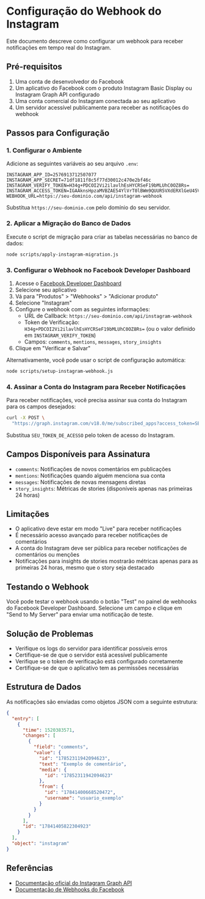# Configuração do Webhook do Instagram

Este documento descreve como configurar um webhook para receber notificações em tempo real do Instagram.

## Pré-requisitos

1. Uma conta de desenvolvedor do Facebook
2. Um aplicativo do Facebook com o produto Instagram Basic Display ou Instagram Graph API configurado
3. Uma conta comercial do Instagram conectada ao seu aplicativo
4. Um servidor acessível publicamente para receber as notificações do webhook

## Passos para Configuração

### 1. Configurar o Ambiente

Adicione as seguintes variáveis ao seu arquivo `.env`:

```
INSTAGRAM_APP_ID=2576913712507077
INSTAGRAM_APP_SECRET=71df1811f8c5f77d30012c470e2bf46c
INSTAGRAM_VERIFY_TOKEN=H34g+PDCOI2Vi2ilavlhEsHYCRSeF19bMLUhC0OZ8Rs=
INSTAGRAM_ACCESS_TOKEN=IGAAknsHpzaMVBZAE54YlVrT0lBWm9QUUR5VXdERXlGeU45VG5yZAThmQnN0T2c1d1IydEpGRDZAUTXNZARG9yMWRPTjhnM1JkTUZAQUHJaYy1maE51YlB4TGxLLUFRMjBVVEItaUJPaGRlVWNuTFMzRWJjQVdkakxNSHFHQVN2V2VRYwZDZD
WEBHOOK_URL=https://seu-dominio.com/api/instagram-webhook
```

Substitua `https://seu-dominio.com` pelo domínio do seu servidor.

### 2. Aplicar a Migração do Banco de Dados

Execute o script de migração para criar as tabelas necessárias no banco de dados:

```bash
node scripts/apply-instagram-migration.js
```

### 3. Configurar o Webhook no Facebook Developer Dashboard

1. Acesse o [Facebook Developer Dashboard](https://developers.facebook.com/)
2. Selecione seu aplicativo
3. Vá para "Produtos" > "Webhooks" > "Adicionar produto"
4. Selecione "Instagram"
5. Configure o webhook com as seguintes informações:
   - URL de Callback: `https://seu-dominio.com/api/instagram-webhook`
   - Token de Verificação: `H34g+PDCOI2Vi2ilavlhEsHYCRSeF19bMLUhC0OZ8Rs=` (ou o valor definido em `INSTAGRAM_VERIFY_TOKEN`)
   - Campos: `comments`, `mentions`, `messages`, `story_insights`
6. Clique em "Verificar e Salvar"

Alternativamente, você pode usar o script de configuração automática:

```bash
node scripts/setup-instagram-webhook.js
```

### 4. Assinar a Conta do Instagram para Receber Notificações

Para receber notificações, você precisa assinar sua conta do Instagram para os campos desejados:

```bash
curl -X POST \
  "https://graph.instagram.com/v18.0/me/subscribed_apps?access_token=SEU_TOKEN_DE_ACESSO&subscribed_fields=comments,mentions,messages,story_insights"
```

Substitua `SEU_TOKEN_DE_ACESSO` pelo token de acesso do Instagram.

## Campos Disponíveis para Assinatura

- `comments`: Notificações de novos comentários em publicações
- `mentions`: Notificações quando alguém menciona sua conta
- `messages`: Notificações de novas mensagens diretas
- `story_insights`: Métricas de stories (disponíveis apenas nas primeiras 24 horas)

## Limitações

- O aplicativo deve estar em modo "Live" para receber notificações
- É necessário acesso avançado para receber notificações de comentários
- A conta do Instagram deve ser pública para receber notificações de comentários ou menções
- Notificações para insights de stories mostrarão métricas apenas para as primeiras 24 horas, mesmo que o story seja destacado

## Testando o Webhook

Você pode testar o webhook usando o botão "Test" no painel de webhooks do Facebook Developer Dashboard. Selecione um campo e clique em "Send to My Server" para enviar uma notificação de teste.

## Solução de Problemas

- Verifique os logs do servidor para identificar possíveis erros
- Certifique-se de que o servidor está acessível publicamente
- Verifique se o token de verificação está configurado corretamente
- Certifique-se de que o aplicativo tem as permissões necessárias

## Estrutura de Dados

As notificações são enviadas como objetos JSON com a seguinte estrutura:

```json
{
  "entry": [
    {
      "time": 1520383571,
      "changes": [
        {
          "field": "comments",
          "value": {
            "id": "17852311942094623",
            "text": "Exemplo de comentário",
            "media": {
              "id": "17852311942094623"
            },
            "from": {
              "id": "17841400668520472",
              "username": "usuario_exemplo"
            }
          }
        }
      ],
      "id": "17841405822304923"
    }
  ],
  "object": "instagram"
}
```

## Referências

- [Documentação oficial do Instagram Graph API](https://developers.facebook.com/docs/instagram-api)
- [Documentação de Webhooks do Facebook](https://developers.facebook.com/docs/graph-api/webhooks) 